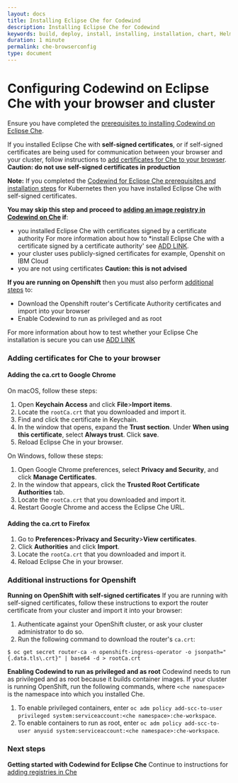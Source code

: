 ```yaml
---
layout: docs
title: Installing Eclipse Che for Codewind
description: Installing Eclipse Che for Codewind
keywords: build, deploy, install, installing, installation, chart, Helm, develop, cloud, public cloud, services, command line, cli, command, start, stop, update, open, delete, options, operation, devops, OpenShift, OKD
duration: 1 minute
permalink: che-browserconfig
type: document
---
```

# Configuring Codewind on Eclipse Che with your browser and cluster

Ensure you have completed the [prerequisites to installing Codewind on Eclipse Che](./che-installinfo.html#prerequisites).

If you installed Eclipse Che with **self-signed certificates**, or if self-signed certificates are being used for communication between your browser and your cluster, follow instructions to [add certificates for Che to your browser](./che-browserconfig.html#adding-certificates-for-che-to-your-browser). **Caution: do not use self-signed certificates in production**

**Note:** If you completed the [Codewind for Eclipse Che prerequisites and installation steps](./che-installinfo.html) for Kubernetes then you have installed Eclipse Che with self-signed certificates.

**You may skip this step and proceed to [adding an image registry in Codewind on Che](./che-setupregistries.html) if**:

- you installed Eclipse Che with certificates signed by a certificate authority For more information about how to *install Eclipse Che with a certificate signed by a certificate authority' see [ADD LINK](). 
- your cluster uses publicly-signed certificates for example, Openshit on IBM Cloud
- you are not using certificates **Caution: this is not advised**

**If you are running on Openshift** then you must also perform [additional steps](./che-browserconfig.html#additional-instructions-for-openshift) to:
- Download the Openshift router's Certificate Authority certificates and import into your browser
- Enable Codewind to run as privileged and as root

For more information about how to test whether your Eclipse Che installation is secure you can use [ADD LINK](hhtp://myserver.com)

### Adding certificates for Che to your browser


#### Adding the ca.crt to Google Chrome

On macOS, follow these steps:

1. Open **Keychain Access** and click **File**>**Import items**.
2. Locate the `rootCa.crt` that you downloaded and import it.
3. Find and click the certificate in Keychain.
4. In the window that opens, expand the **Trust section**. Under **When using this certificate**, select **Always trust**. Click **save**.
5. Reload Eclipse Che in your browser.

On Windows, follow these steps:

1. Open Google Chrome preferences, select **Privacy and Security**, and click **Manage Certificates**.
2. In the window that appears, click the **Trusted Root Certificate Authorities** tab.
3. Locate the `rootCa.crt` that you downloaded and import it.
4. Restart Google Chrome and access the Eclipse Che URL.

#### Adding the ca.crt to Firefox

1. Go to **Preferences**>**Privacy and Security**>**View certificates**.
2. Click **Authorities** and click **Import**.
3. Locate the `rootCa.crt` that you downloaded and import it.
4. Reload Eclipse Che in your browser.

### Additional instructions for Openshift

**Running on OpenShift with self-signed certificates** If you are running with self-signed certificates, follow these instructions to export the router certificate from your cluster and import it into your browser:

1. Authenticate against your OpenShift cluster, or ask your cluster administrator to do so.
2. Run the following command to download the router's `ca.crt`:
```
$ oc get secret router-ca -n openshift-ingress-operator -o jsonpath="{.data.tls\.crt}" | base64 -d > rootCa.crt
```

**Enabling Codewind to run as privileged and as root** Codewind needs to run as privileged and as root because it builds container images. If your cluster is running OpenShift, run the following commands, where `<che namespace>` is the namespace into which you installed Che.
1. To enable privileged containers, enter `oc adm policy add-scc-to-user privileged system:serviceaccount:<che namespace>:che-workspace`.
2. To enable containers to run as root, enter `oc adm policy add-scc-to-user anyuid system:serviceaccount:<che namespace>:che-workspace`.

### Next steps
**Getting started with Codewind for Eclipse Che** Continue to instructions for [adding registries in Che](./che-setupregistries.html)
